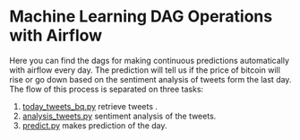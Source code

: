# Machine Learning DAG Operations with Airflow 

Here you can find the dags for making continuous predictions automatically with airflow every day. The prediction will tell us if the price of bitcoin will rise or go down based on the sentiment analysis of tweets form the last day. 
The flow of this process is separated on three tasks:

1.	[today_tweets_bq.py]( https://github.com/ro-juja/probable-umbrella/blob/main/DAG/MLOPsDAG/today_tweets_bq.py) retrieve tweets .
2.	[analysis_tweets.py]( https://github.com/ro-juja/probable-umbrella/blob/main/DAG/MLOPsDAG/analysis_tweets.py ) sentiment analysis of the tweets.  
3.	[predict.py]( https://github.com/ro-juja/probable-umbrella/blob/main/DAG/MLOPsDAG/predict.py ) makes prediction of the day. 
